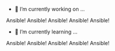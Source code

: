 - 🔭 I’m currently working on ...

Ansible! Ansible! Ansible! Ansible! Ansible!

- 🌱 I’m currently learning ...

Ansible! Ansible! Ansible! Ansible! Ansible!


